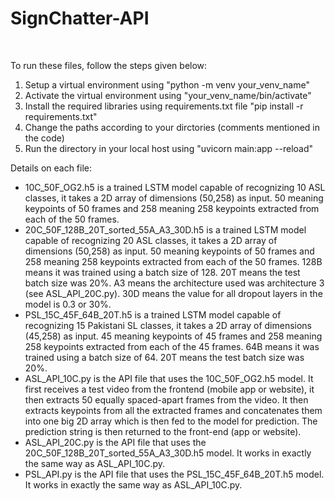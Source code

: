 <h1>SignChatter-API</h1><br>

<p>To run these files, follow the steps given below:</p>
<ol>
<li>Setup a virtual environment using  "python -m venv your_venv_name"</li>
<li>Activate the virtual environment using "your_venv_name/bin/activate"
<li>Install the required libraries using requirements.txt file "pip install -r requirements.txt"</li>
<li>Change the paths according to your dirctories (comments mentioned in the code)</li>
<li>Run the directory in your local host using "uvicorn main:app --reload"</li>
</ol>

<p>Details on each file:</p>

<ul>
<li>10C_50F_OG2.h5 is a trained LSTM model capable of recognizing 10 ASL classes, it takes a 2D array of dimensions (50,258) as input. 50 meaning keypoints of 50 frames and 258 meaning 258 keypoints extracted from each of the 50 frames.</li>

<li>20C_50F_128B_20T_sorted_55A_A3_30D.h5 is a trained LSTM model capable of recognizing 20 ASL classes, it takes a 2D array of dimensions (50,258) as input. 50 meaning keypoints of 50 frames and 258 meaning 258 keypoints extracted from each of the 50 frames. 128B means it was trained using a batch size of 128. 20T means the test batch size was 20%. A3 means the architecture used was architecture 3 (see ASL_API_20C.py). 30D means the value for all dropout layers in the model is 0.3 or 30%.</li>

<li>PSL_15C_45F_64B_20T.h5 is a trained LSTM model capable of recognizing 15 Pakistani SL classes, it takes a 2D array of dimensions (45,258) as input. 45 meaning keypoints of 45 frames and 258 meaning 258 keypoints extracted from each of the 45 frames. 64B means it was trained using a batch size of 64. 20T means the test batch size was 20%.</li>

<li>ASL_API_10C.py is the API file that uses the 10C_50F_OG2.h5 model. It first receives a test video from the frontend (mobile app or website), it then extracts 50 equally spaced-apart frames from the video. It then extracts keypoints from all the extracted frames and concatenates them into one big 2D array which is then fed to the model for prediction. The prediction string is then returned to the front-end (app or website).</li>

<li>ASL_API_20C.py is the API file that uses the 20C_50F_128B_20T_sorted_55A_A3_30D.h5 model. It works in exactly the same way as ASL_API_10C.py.</li>

<li>PSL_API.py is the API file that uses the PSL_15C_45F_64B_20T.h5 model. It works in exactly the same way as ASL_API_10C.py.</li>
</ul>